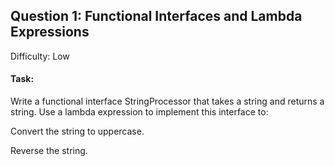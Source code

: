 ## Question 1: Functional Interfaces and Lambda Expressions
Difficulty: Low
#### Task:
Write a functional interface StringProcessor that takes a string and returns a string. Use a lambda expression to implement this interface to:

Convert the string to uppercase.

Reverse the string.